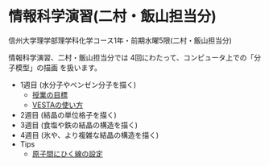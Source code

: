 # 情報科学演習(二村・飯山担当分)

信州大学理学部理学科化学コース1年・前期水曜5限(二村・飯山担当分)

情報科学演習、二村・飯山担当分では 4回にわたって、コンピュータ上での「分子模型」の描画 を扱います。

- 1週目 (水分子やベンゼン分子を描く)
  - [授業の目標](1st/aim.md)
  - [VESTAの使い方](1st/howtouse.md)
- 2週目 (結晶の単位格子を描く)
- 3週目 (食塩や鉄の結晶の構造を描く)
- 4週目 (氷や、より複雑な結晶の構造を描く)
- Tips
  - [原子間にひく線の設定](tips/bond.md)
